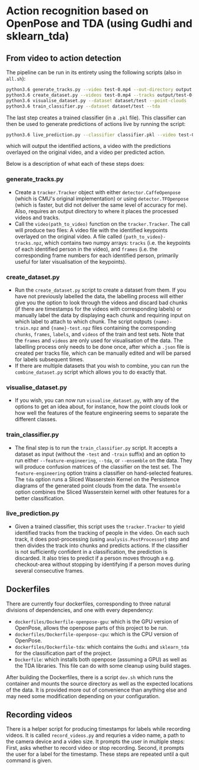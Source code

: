 # Action recognition based on OpenPose and TDA (using Gudhi and sklearn_tda)

## From video to action detection
The pipeline can be run in its entirety using the following scripts (also in `all.sh`):

```bash
python3.6 generate_tracks.py --video test-0.mp4 --out-directory output
python3.6 create_dataset.py --videos test-0.mp4 --tracks output/test-0-tracks.npz --out-file dataset/test
python3.6 visualise_dataset.py --dataset dataset/test --point-clouds
python3.6 train_classifier.py --dataset dataset/test --tda
```

The last step creates a trained classifier (in a `.pkl` file).  This classifier can then be used to generate predictions of actions live by running the script:

```bash
python3.6 live_prediction.py --classifier classifier.pkl --video test-0.mp4 --out-directory predictions
```

which will output the identified actions, a video with the predictions overlayed on the original video, and a video per predicted action.

Below is a description of what each of these steps does:

### generate_tracks.py
* Create a `tracker.Tracker` object with either `detector.CaffeOpenpose` (which is CMU's original implementation) or using `detector.TFOpenpose` (which is faster, but did not deliver the same level of accuracy for me). Also, requires an output directory to where it places the processed videos and tracks.
* Call the `video(path_to_video)` function on the `tracker.Tracker`.  The call will produce two files: A video file with the identified keypoints overlayed on the original video.  A file called `{path_to_video}-tracks.npz`, which contains two numpy arrays: `tracks` (i.e. the keypoints of each identified person in the video), and `frames` (i.e. the corresponding frame numbers for each identified person, primarily useful for later visualisation of the keypoints).

### create_dataset.py
* Run the `create_dataset.py` script to create a dataset from them.  If you have not previously labelled the data, the labelling process will either give you the option to look through the videos and discard bad chunks (if there are timestamps for the videos with corresponding labels) or manually label the data by displaying each chunk and requiring input on which label to attach to which chunk.  The script outputs `{name}-train.npz` and `{name}-test.npz` files containing the corresponding `chunks`, `frames`, `labels`, and `videos` of the train and test sets.  Note that the `frames` and `videos` are only used for visualisation of the data.  The labelling process only needs to be done once, after which a `.json` file is created per tracks file, which can be manually edited and will be parsed for labels subsequent times.
* If there are multiple datasets that you wish to combine, you can run the `combine_dataset.py` script which allows you to do exactly that.

### visualise_dataset.py
* If you wish, you can now run `visualise_dataset.py`, with any of the options to get an idea about, for instance, how the point clouds look or how well the features of the feature engineering seems to separate the different classes.

### train_classifier.py
* The final step is to run the `train_classifier.py` script.  It accepts a dataset as input (without the `-test` and `-train` suffix) and an option to run either `--feature-engineering`, `--tda`, or `--ensemble` on the data.  They will produce confusion matrices of the classifier on the test set.  The `feature-engineering` option trains a classifier on hand-selected features.  The `tda` option runs a Sliced Wasserstein Kernel on the Persistence diagrams of the generated point clouds from the data.  The `ensemble` option combines the Sliced Wasserstein kernel with other features for a better classification.

### live_prediction.py
* Given a trained classifier, this script uses the `tracker.Tracker` to yield identified tracks from the tracking of people in the video.  On each such track, it does post-processing (using `analysis.PostProcessor`) step and then divides the track into chunks and predicts actions.  If the classifier is not sufficiently confident in a classification, the prediction is discarded.  It also tries to predict if a person moves through a e.g. checkout-area without stopping by identifying if a person moves during several consecutive frames.

## Dockerfiles
There are currently four dockerfiles, corresponding to three natural divisions of dependencies, and one with every dependency:

* `dockerfiles/Dockerfile-openpose-gpu`: which is the GPU version of OpenPose, allows the openpose parts of this project to be run.
* `dockerfiles/Dockerfile-openpose-cpu`: which is the CPU version of OpenPose.
* `dockerfiles/Dockerfile-tda`: which contains the `Gudhi` and `sklearn_tda` for the classification part of the project.
* `Dockerfile`: which installs both openpose (assuming a GPU) as well as the TDA libraries.  This file can do with some cleanup using build stages.

After building the Dockerfiles, there is a script `dev.sh` which runs the container and mounts the source directory as well as the expected locations of the data.  It is provided more out of convenience than anything else and may need some modification depending on your configuration.

## Recording videos
There is a helper script for producing timestamps for labels while recording videos.  It is called `record_videos.py` and requries a video name, a path to the camera device and a video size.  It prompts the user in multiple steps: First, asks whether to record video or stop recording.  Second, it prompts the user for a label for the timestamp.  These steps are repeated until a quit command is given.
